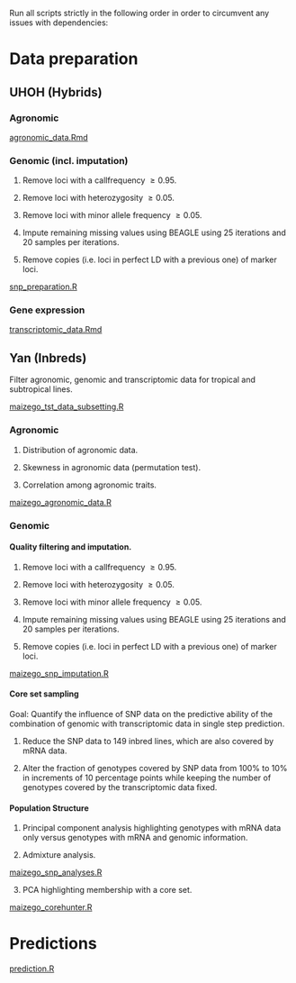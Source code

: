 Run all scripts strictly in the following order in order to circumvent any
issues with dependencies:

# Data preparation
## UHOH (Hybrids)
### Agronomic
[agronomic_data.Rmd](reports/agronomic_data.Rmd)

### Genomic (incl. imputation)

1.   Remove loci with a callfrequency $\geq 0.95$.

2.   Remove loci with heterozygosity $\geq 0.05$.

3.   Remove loci with minor allele frequency $\geq 0.05$.

4.   Impute remaining missing values using BEAGLE using 25 iterations and 20
     samples per iterations.

5.   Remove copies (i.e. loci in perfect LD with a previous one) of marker
     loci.

[snp_preparation.R](analysis/snp_preparation.R)


### Gene expression

[transcriptomic_data.Rmd](reports/transcriptomic_data.Rmd)




## Yan (Inbreds)
Filter agronomic, genomic and transcriptomic data for tropical and subtropical
lines.

[maizego_tst_data_subsetting.R](analysis/maizego_tst_data_subsetting.R)



### Agronomic
1.   Distribution of agronomic data.

2.   Skewness in agronomic data (permutation test).

3.   Correlation among agronomic traits.

[maizego_agronomic_data.R](analysis/maizego_agronomic_data.R)


### Genomic
#### Quality filtering and imputation.

1.   Remove loci with a callfrequency $\geq 0.95$.

2.   Remove loci with heterozygosity $\geq 0.05$.

3.   Remove loci with minor allele frequency $\geq 0.05$.

4.   Impute remaining missing values using BEAGLE using 25 iterations and 20
     samples per iterations.

5.   Remove copies (i.e. loci in perfect LD with a previous one) of marker
     loci.

[maizego_snp_imputation.R](analysis/maizego_snp_imputation.R)




#### Core set sampling
Goal: Quantify the influence of SNP data on the predictive ability of the
combination of genomic with transcriptomic data in single step prediction.

1.   Reduce the SNP data to 149 inbred lines, which are also covered by mRNA 
     data.

2.   Alter the fraction of genotypes covered by SNP data from 100% to 10% in
     increments of 10 percentage points while keeping the number of genotypes
     covered by the transcriptomic data fixed.


#### Population Structure

1.   Principal component analysis highlighting genotypes with mRNA data only
     versus genotypes with mRNA and genomic information.

2.   Admixture analysis.

[maizego_snp_analyses.R](analysis/maizego_snp_analyses.R)


3.  PCA highlighting membership with a core set.

[maizego_corehunter.R](analysis/maizego_corehunter.R)






# Predictions

[prediction.R](analysis/prediction.R)

